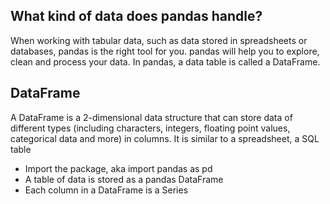 ## What kind of data does pandas handle?
When working with tabular data, such as data stored in spreadsheets or databases, pandas is the right tool for you. pandas will help you to explore, clean and process your data. In pandas, a data table is called a DataFrame.
## DataFrame
A DataFrame is a 2-dimensional data structure that can store data of different types (including characters, integers, floating point values, categorical data and more) in columns. It is similar to a spreadsheet, a SQL table 

- Import the package, aka import pandas as pd
- A table of data is stored as a pandas DataFrame
- Each column in a DataFrame is a Series

